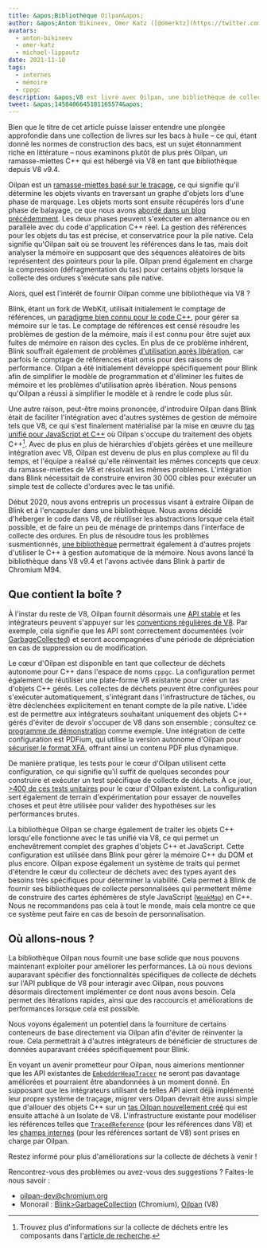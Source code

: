 ```yaml
---
title: &apos;Bibliothèque Oilpan&apos;
author: &apos;Anton Bikineev, Omer Katz ([@omerktz](https://twitter.com/omerktz)), et Michael Lippautz ([@mlippautz](https://twitter.com/mlippautz)), déménageurs de fichiers efficaces et performants&apos;
avatars:
  - anton-bikineev
  - omer-katz
  - michael-lippautz
date: 2021-11-10
tags:
  - internes
  - mémoire
  - cppgc
description: &apos;V8 est livré avec Oilpan, une bibliothèque de collecte des ordures pour héberger la mémoire gérée en C++.&apos;
tweet: &apos;1458406645181165574&apos;
---
```


Bien que le titre de cet article puisse laisser entendre une plongée approfondie dans une collection de livres sur les bacs à huile – ce qui, étant donné les normes de construction des bacs, est un sujet étonnamment riche en littérature – nous examinons plutôt de plus près Oilpan, un ramasse-miettes C++ qui est hébergé via V8 en tant que bibliothèque depuis V8 v9.4.

<!--truncate-->
Oilpan est un [ramasse-miettes basé sur le traçage](https://fr.wikipedia.org/wiki/Ramasse-miettes#Collecteurs_%C3%A0_trac%C3%A9), ce qui signifie qu'il détermine les objets vivants en traversant un graphe d'objets lors d'une phase de marquage. Les objets morts sont ensuite récupérés lors d'une phase de balayage, ce que nous avons [abordé dans un blog précédemment](https://v8.dev/blog/high-performance-cpp-gc). Les deux phases peuvent s'exécuter en alternance ou en parallèle avec du code d'application C++ réel. La gestion des références pour les objets du tas est précise, et conservatrice pour la pile native. Cela signifie qu'Oilpan sait où se trouvent les références dans le tas, mais doit analyser la mémoire en supposant que des séquences aléatoires de bits représentent des pointeurs pour la pile. Oilpan prend également en charge la compression (défragmentation du tas) pour certains objets lorsque la collecte des ordures s'exécute sans pile native.

Alors, quel est l'intérêt de fournir Oilpan comme une bibliothèque via V8 ?

Blink, étant un fork de WebKit, utilisait initialement le comptage de références, un [paradigme bien connu pour le code C++](https://en.cppreference.com/w/cpp/memory/shared_ptr), pour gérer sa mémoire sur le tas. Le comptage de références est censé résoudre les problèmes de gestion de la mémoire, mais il est connu pour être sujet aux fuites de mémoire en raison des cycles. En plus de ce problème inhérent, Blink souffrait également de problèmes [d'utilisation après libération](https://fr.wikipedia.org/wiki/Pointeur_danglant), car parfois le comptage de références était omis pour des raisons de performance. Oilpan a été initialement développé spécifiquement pour Blink afin de simplifier le modèle de programmation et d'éliminer les fuites de mémoire et les problèmes d'utilisation après libération. Nous pensons qu'Oilpan a réussi à simplifier le modèle et à rendre le code plus sûr.

Une autre raison, peut-être moins prononcée, d'introduire Oilpan dans Blink était de faciliter l'intégration avec d'autres systèmes de gestion de mémoire tels que V8, ce qui s'est finalement matérialisé par la mise en œuvre du [tas unifié pour JavaScript et C++](https://v8.dev/blog/tracing-js-dom) où Oilpan s'occupe du traitement des objets C++[^1]. Avec de plus en plus de hiérarchies d'objets gérées et une meilleure intégration avec V8, Oilpan est devenu de plus en plus complexe au fil du temps, et l'équipe a réalisé qu'elle réinventait les mêmes concepts que ceux du ramasse-miettes de V8 et résolvait les mêmes problèmes. L'intégration dans Blink nécessitait de construire environ 30 000 cibles pour exécuter un simple test de collecte d'ordures avec le tas unifié.

Début 2020, nous avons entrepris un processus visant à extraire Oilpan de Blink et à l'encapsuler dans une bibliothèque. Nous avons décidé d'héberger le code dans V8, de réutiliser les abstractions lorsque cela était possible, et de faire un peu de ménage de printemps dans l'interface de collecte des ordures. En plus de résoudre tous les problèmes susmentionnés, [une bibliothèque](https://docs.google.com/document/d/1ylZ25WF82emOwmi_Pg-uU6BI1A-mIbX_MG9V87OFRD8/) permettrait également à d'autres projets d'utiliser le C++ à gestion automatique de la mémoire. Nous avons lancé la bibliothèque dans V8 v9.4 et l'avons activée dans Blink à partir de Chromium M94.

## Que contient la boîte ?

À l'instar du reste de V8, Oilpan fournit désormais une [API stable](https://chromium.googlesource.com/v8/v8.git/+/HEAD/include/cppgc/) et les intégrateurs peuvent s'appuyer sur les [conventions régulières de V8](https://v8.dev/docs/api). Par exemple, cela signifie que les API sont correctement documentées (voir [GarbageCollected](https://chromium.googlesource.com/v8/v8.git/+/main/include/cppgc/garbage-collected.h#17)) et seront accompagnées d'une période de dépréciation en cas de suppression ou de modification.

Le cœur d'Oilpan est disponible en tant que collecteur de déchets autonome pour C++ dans l'espace de noms `cppgc`. La configuration permet également de réutiliser une plate-forme V8 existante pour créer un tas d'objets C++ gérés. Les collectes de déchets peuvent être configurées pour s'exécuter automatiquement, s'intégrant dans l'infrastructure de tâches, ou être déclenchées explicitement en tenant compte de la pile native. L'idée est de permettre aux intégrateurs souhaitant uniquement des objets C++ gérés d'éviter de devoir s'occuper de V8 dans son ensemble ; consultez ce [programme de démonstration](https://chromium.googlesource.com/v8/v8.git/+/main/samples/cppgc/hello-world.cc) comme exemple. Une intégration de cette configuration est PDFium, qui utilise la version autonome d'Oilpan pour [sécuriser le format XFA](https://groups.google.com/a/chromium.org/g/chromium-dev/c/RAqBXZWsADo/m/9NH0uGqCAAAJ?utm_medium=email&utm_source=footer), offrant ainsi un contenu PDF plus dynamique.

De manière pratique, les tests pour le cœur d'Oilpan utilisent cette configuration, ce qui signifie qu'il suffit de quelques secondes pour construire et exécuter un test spécifique de collecte de déchets. À ce jour, [>400 de ces tests unitaires](https://source.chromium.org/chromium/chromium/src/+/main:v8/test/unittests/heap/cppgc/) pour le cœur d'Oilpan existent. La configuration sert également de terrain d'expérimentation pour essayer de nouvelles choses et peut être utilisée pour valider des hypothèses sur les performances brutes.

La bibliothèque Oilpan se charge également de traiter les objets C++ lorsqu'elle fonctionne avec le tas unifié via V8, ce qui permet un enchevêtrement complet des graphes d'objets C++ et JavaScript. Cette configuration est utilisée dans Blink pour gérer la mémoire C++ du DOM et plus encore. Oilpan expose également un système de traits qui permet d'étendre le cœur du collecteur de déchets avec des types ayant des besoins très spécifiques pour déterminer la viabilité. Cela permet à Blink de fournir ses bibliothèques de collecte personnalisées qui permettent même de construire des cartes éphémères de style JavaScript ([`WeakMap`](https://developer.mozilla.org/en-US/docs/Web/JavaScript/Reference/Global_Objects/WeakMap)) en C++. Nous ne recommandons pas cela à tout le monde, mais cela montre ce que ce système peut faire en cas de besoin de personnalisation.

## Où allons-nous ?

La bibliothèque Oilpan nous fournit une base solide que nous pouvons maintenant exploiter pour améliorer les performances. Là où nous devions auparavant spécifier des fonctionnalités spécifiques de collecte de déchets sur l'API publique de V8 pour interagir avec Oilpan, nous pouvons désormais directement implémenter ce dont nous avons besoin. Cela permet des itérations rapides, ainsi que des raccourcis et améliorations de performances lorsque cela est possible.

Nous voyons également un potentiel dans la fourniture de certains conteneurs de base directement via Oilpan afin d'éviter de réinventer la roue. Cela permettrait à d'autres intégrateurs de bénéficier de structures de données auparavant créées spécifiquement pour Blink.

En voyant un avenir prometteur pour Oilpan, nous aimerions mentionner que les API existantes de [`EmbedderHeapTracer`](https://source.chromium.org/chromium/chromium/src/+/main:v8/include/v8-embedder-heap.h;l=75) ne seront pas davantage améliorées et pourraient être abandonnées à un moment donné. En supposant que les intégrateurs utilisant de telles API aient déjà implémenté leur propre système de traçage, migrer vers Oilpan devrait être aussi simple que d'allouer des objets C++ sur un [tas Oilpan nouvellement créé](https://source.chromium.org/chromium/chromium/src/+/main:v8/include/v8-cppgc.h;l=91) qui est ensuite attaché à un Isolate de V8. L'infrastructure existante pour modéliser les références telles que [`TracedReference`](https://source.chromium.org/chromium/chromium/src/+/main:v8/include/v8-traced-handle.h;l=334) (pour les références dans V8) et les [champs internes](https://source.chromium.org/chromium/chromium/src/+/main:v8/include/v8-object.h;l=502) (pour les références sortant de V8) sont prises en charge par Oilpan.

Restez informé pour plus d'améliorations sur la collecte de déchets à venir !

Rencontrez-vous des problèmes ou avez-vous des suggestions ? Faites-le nous savoir :

- [oilpan-dev@chromium.org](mailto:oilpan-dev@chromium.org)
- Monorail : [Blink>GarbageCollection](https://bugs.chromium.org/p/chromium/issues/entry?template=Defect+report+from+user&components=Blink%3EGarbageCollection) (Chromium), [Oilpan](https://bugs.chromium.org/p/v8/issues/entry?template=Defect+report+from+user&components=Oilpan) (V8)

[^1]: Trouvez plus d'informations sur la collecte de déchets entre les composants dans l'[article de recherche](https://research.google/pubs/pub48052/).
